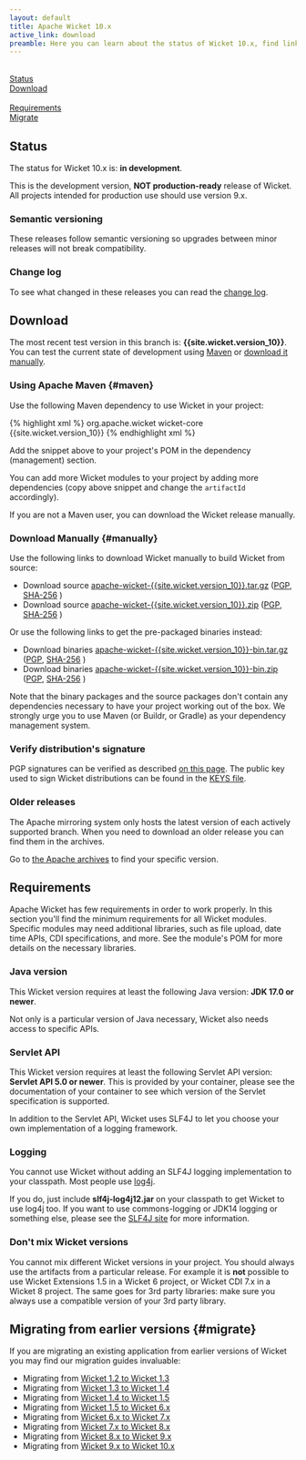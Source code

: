 ```yaml
---
layout: default
title: Apache Wicket 10.x
active_link: download
preamble: Here you can learn about the status of Wicket 10.x, find links to download it, learn how to configure your Maven POM to use Wicket, find the minimal requirements, and migrate your existing application to this Wicket version.
---
```

<div class="button-bar">
	<a class="button" href="#status"><i class="fa fa-info-circle"></i><br>Status</a>
	<a class="button" href="#download"><i class="fa fa-download"></i><br>Download</a>
</div>
<div class="button-bar">
	<a class="button" href="#requirements"><i class="fa fa-exclamation-triangle"></i><br>Requirements</a>
	<a class="button" href="#migrate"><i class="fa fa-history"></i><br>Migrate</a>
</div>

## Status

The status for Wicket 10.x is: **in development**.

This is the development version, **NOT production-ready** release of Wicket. All
projects intended for production use should use version 9.x.

### Semantic versioning

These releases follow semantic versioning so upgrades between minor
releases will not break compatibility.

### Change log

To see what changed in these releases you can read the
[change log](https://www.apache.org/dist/wicket/{{site.wicket.version_10}}/CHANGELOG-10.x).

## Download

The most recent test version in this branch is: **{{site.wicket.version_10}}**. 
You can test the current state of development using [Maven](#maven) or [download it manually](#manually).

### Using Apache Maven {#maven}

Use the following Maven dependency to use Wicket in your project:

{% highlight xml %}
<dependency>
    <groupId>org.apache.wicket</groupId>
    <artifactId>wicket-core</artifactId>
    <version>{{site.wicket.version_10}}</version>
</dependency>
{% endhighlight xml %}

Add the snippet above to your project's POM in the dependency
(management) section.

You can add more Wicket modules to your project by adding more
dependencies (copy above snippet and change the `artifactId`
accordingly).

If you are not a Maven user, you can download the Wicket release manually.

### Download Manually {#manually}

Use the following links to download Wicket manually to build Wicket
from source:

- Download source [apache-wicket-{{site.wicket.version_10}}.tar.gz](http://www.apache.org/dyn/closer.cgi/wicket/{{site.wicket.version_10}}/apache-wicket-{{site.wicket.version_10}}.tar.gz)
([PGP](https://www.apache.org/dist/wicket/{{site.wicket.version_10}}/apache-wicket-{{site.wicket.version_10}}.tar.gz.asc),
[SHA-256](https://www.apache.org/dist/wicket/{{site.wicket.version_10}}/apache-wicket-{{site.wicket.version_10}}.tar.gz.sha256)
)
- Download source [apache-wicket-{{site.wicket.version_10}}.zip](http://www.apache.org/dyn/closer.cgi/wicket/{{site.wicket.version_10}}/apache-wicket-{{site.wicket.version_10}}.zip)
([PGP](https://www.apache.org/dist/wicket/{{site.wicket.version_10}}/apache-wicket-{{site.wicket.version_10}}.zip.asc),
[SHA-256](https://www.apache.org/dist/wicket/{{site.wicket.version_10}}/apache-wicket-{{site.wicket.version_10}}.zip.sha256)
)

Or use the following links to get the pre-packaged binaries instead:

- Download binaries [apache-wicket-{{site.wicket.version_10}}-bin.tar.gz](http://www.apache.org/dyn/closer.cgi/wicket/{{site.wicket.version_10}}/binaries/apache-wicket-{{site.wicket.version_10}}-bin.tar.gz)
([PGP](https://www.apache.org/dist/wicket/{{site.wicket.version_10}}/binaries/apache-wicket-{{site.wicket.version_10}}-bin.tar.gz.asc),
[SHA-256](https://www.apache.org/dist/wicket/{{site.wicket.version_10}}/binaries/apache-wicket-{{site.wicket.version_10}}-bin.tar.gz.sha256)
)
- Download binaries [apache-wicket-{{site.wicket.version_10}}-bin.zip](http://www.apache.org/dyn/closer.cgi/wicket/{{site.wicket.version_10}}/binaries/apache-wicket-{{site.wicket.version_10}}-bin.zip)
([PGP](https://www.apache.org/dist/wicket/{{site.wicket.version_10}}/binaries/apache-wicket-{{site.wicket.version_10}}-bin.zip.asc),
[SHA-256](https://www.apache.org/dist/wicket/{{site.wicket.version_10}}/binaries/apache-wicket-{{site.wicket.version_10}}-bin.zip.sha256)
)

Note that the binary packages and the source packages don't contain any
dependencies necessary to have your project working out of the box. We
strongly urge you to use Maven (or Buildr, or Gradle) as your
dependency management system.

### Verify distribution's signature

PGP signatures can be verified as described [on this page](http://www.apache.org/dev/release-signing.html#verifying-signature). The public key used to sign Wicket distributions can be found in the [KEYS file](https://www.apache.org/dist/wicket/KEYS). 


### Older releases

The Apache mirroring system only hosts the latest version of each actively supported branch.
When you need to download an older release you can find them in the archives.

Go to [the Apache archives](https://archive.apache.org/dist/wicket) to find your specific version.

## Requirements

Apache Wicket has few requirements in order to work properly. In this
section you'll find the minimum requirements for all Wicket modules.
Specific modules may need additional libraries, such as file upload,
date time APIs, CDI specifications, and more. See the module's POM for
more details on the necessary libraries.

### Java version

This Wicket version requires at least the following Java version: **JDK 17.0 or newer**.

Not only is a particular version of Java necessary, Wicket also needs
access to specific APIs.

### Servlet API

This Wicket version requires at least the following Servlet API
version: **Servlet API 5.0 or newer**. This is provided by your
container, please see the documentation of your container to see which
version of the Servlet specification is supported.

In addition to the Servlet API, Wicket uses SLF4J to let you choose
your own implementation of a logging framework.

### Logging

You cannot use Wicket without adding an SLF4J logging implementation to
your classpath. Most people use
[log4j](http://logging.apache.org/log4j).

If you do, just include **slf4j-log4j12.jar** on your classpath to get
Wicket to use log4j too. If you want to use commons-logging or JDK14
logging or something else, please see the [SLF4J site](http://www.slf4j.org/faq.html)
for more information.

### Don't mix Wicket versions

You cannot mix different Wicket versions in your project. You should
always use the artifacts from a particular release. For example it is
**not** possible to use Wicket Extensions 1.5 in a Wicket 6 project, or
Wicket CDI 7.x in a Wicket 8 project. The same goes for 3rd party
libraries: make sure you always use a compatible version of your 3rd
party library.

## Migrating from earlier versions {#migrate}

If you are migrating an existing application from earlier versions of
Wicket you may find our migration guides invaluable:

 * Migrating from [Wicket 1.2 to Wicket 1.3](https://cwiki.apache.org/confluence/display/WICKET/Migrating+to+Wicket+1.3)
 * Migrating from [Wicket 1.3 to Wicket 1.4](https://cwiki.apache.org/confluence/display/WICKET/Migrating+to+Wicket+1.4)
 * Migrating from [Wicket 1.4 to Wicket 1.5](https://cwiki.apache.org/confluence/display/WICKET/Migration+to+Wicket+1.5)
 * Migrating from [Wicket 1.5 to Wicket 6.x](https://cwiki.apache.org/confluence/display/WICKET/Migration+to+Wicket+6.0)
 * Migrating from [Wicket 6.x to Wicket 7.x](https://cwiki.apache.org/confluence/display/WICKET/Migration+to+Wicket+7.0)
 * Migrating from [Wicket 7.x to Wicket 8.x](https://cwiki.apache.org/confluence/display/WICKET/Migration+to+Wicket+8.0)
 * Migrating from [Wicket 8.x to Wicket 9.x](https://cwiki.apache.org/confluence/display/WICKET/Migration+to+Wicket+9.0)
 * Migrating from [Wicket 9.x to Wicket 10.x](https://cwiki.apache.org/confluence/display/WICKET/Migration+to+Wicket+10.0)
